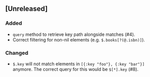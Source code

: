 ## [Unreleased]
### Added
- `query` method to retrieve key path alongside matches (#4).
- Correct filtering for non-nil elements (e.g. `$.books[?(@.isbn)]`).

### Changed
- `$.key` will not match elements in `[{:key "foo"}, {:key "bar"}]` anymore. The correct query for this would be `$[*].key` (#8).

